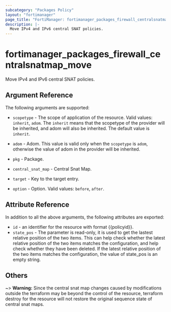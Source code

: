 ```yaml
---
subcategory: "Packages Policy"
layout: "fortimanager"
page_title: "FortiManager: fortimanager_packages_firewall_centralsnatmap_move"
description: |-
  Move IPv4 and IPv6 central SNAT policies.
---
```


# fortimanager_packages_firewall_centralsnatmap_move
Move IPv4 and IPv6 central SNAT policies.

## Argument Reference


The following arguments are supported:

* `scopetype` - The scope of application of the resource. Valid values: `inherit`, `adom`. The `inherit` means that the scopetype of the provider will be inherited, and adom will also be inherited. The default value is `inherit`.
* `adom` - Adom. This value is valid only when the `scopetype` is `adom`, otherwise the value of adom in the provider will be inherited.
* `pkg` - Package.
* `central_snat_map` - Central Snat Map.

* `target` - Key to the target entry.
* `option` - Option. Valid values: `before`, `after`.


## Attribute Reference

In addition to all the above arguments, the following attributes are exported:
* `id` - an identifier for the resource with format {{policyid}}.
* `state_pos` - The parameter is read-only, it is used to get the lastest relative position of the two items. This can help check whether the latest relative position of the two items matches the configuration, and help check whether they have been deleted. If the latest relative position of the two items matches the configuration, the value of state_pos is an empty string.

## Others

~> **Warning:** Since the central snat map changes caused by modifications outside the terraform may be beyond the control of the resource, terraform destroy for the resource will not restore the original sequence state of central snat maps.
